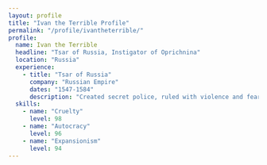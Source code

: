 ```yaml
---
layout: profile
title: "Ivan the Terrible Profile"
permalink: "/profile/ivantheterrible/"
profile:
  name: Ivan the Terrible
  headline: "Tsar of Russia, Instigator of Oprichnina"
  location: "Russia"
  experience:
    - title: "Tsar of Russia"
      company: "Russian Empire"
      dates: "1547-1584"
      description: "Created secret police, ruled with violence and fear."
  skills:
    - name: "Cruelty"
      level: 98
    - name: "Autocracy"
      level: 96
    - name: "Expansionism"
      level: 94
---
```

